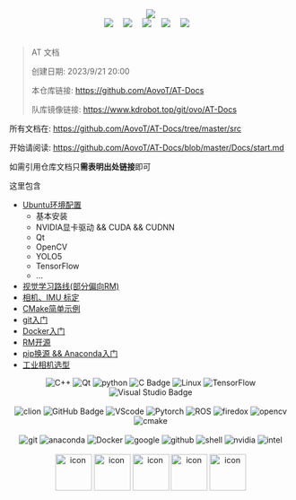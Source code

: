 
<div align="center">
   <a href="https://blog.sunguoqi.com/">
   <img src="https://readme-typing-svg.demolab.com?font=Fira+Code&pause=1000&width=435&lines=printf(%22Hello%2C%20World%22);欢迎来到河北科技大学AovoT战队!&center=true&size=27" />
   </a>
</div>
<div align="center">
    <a href="#"><img src="https://img.shields.io/badge/Hebust-河科大-blue" /></a>&emsp;
    <a href="#"><img src="https://img.shields.io/badge/vision-视觉-c32136" /></a>&emsp;
    <a href="#"><img src="https://img.shields.io/badge/robotmaster-机甲大师-8c36db" /></a>&emsp;
    <a href="#"><img src="https://img.shields.io/badge/Artificial_Intelligence-人工智能-07c160" /></a>&emsp;
    <a href="#"><img src="https://img.shields.io/badge/Programmer-程序员-ff69b4" /></a>&emsp;
</div>
<div>&nbsp;</div>

> AT 文档
> 
> 创建日期: 2023/9/21 20:00
>
> 本仓库链接: https://github.com/AovoT/AT-Docs
> 
> 队库镜像链接: https://www.kdrobot.top/git/ovo/AT-Docs

所有文档在: https://github.com/AovoT/AT-Docs/tree/master/src

开始请阅读: https://github.com/AovoT/AT-Docs/blob/master/Docs/start.md

如需引用仓库文档只**需表明出处链接**即可

这里包含
- [Ubuntu环境配置](https://github.com/AovoT/AT-Docs/blob/master/src/enviroment_configure/Ubuntu.md)
  - 基本安装
  - NVIDIA显卡驱动 && CUDA && CUDNN
  - Qt
  - OpenCV
  - YOLO5
  - TensorFlow
  - ...
- [视觉学习路线(部分偏向RM)](https://github.com/AovoT/AT-Docs/blob/masclass="image-container"ter/src/share/RM/AlgorithmGroup/Learn.md)
- [相机、IMU 标定](https://github.com/AovoT/AT-Docs/tree/master/src/calibrate)
- [CMake简单示例](https://github.com/AovoT/AT-Docs/blob/master/src/GNU-Compiler/CMake.md)
- [git入门](https://github.com/AovoT/AT-Docs/blob/master/src/git)
- [Docker入门](https://github.com/AovoT/AT-Docs/blob/master/src/Docker/%E4%BB%A5%E4%BD%BF%E7%94%A8%E4%B8%BA%E5%AF%BC%E5%90%91%E7%9A%84Docker%2BROS%E5%85%A5%E9%97%A8%E6%95%99%E7%A8%8B.md)
- [RM开源](https://github.com/AovoT/AT-Docs/blob/master/src/share/RM/AlgorithmGroup/OpenSources.md)
- [pip换源 && Anaconda入门](https://github.com/AovoT/AT-Docs/tree/master/src/language/python)
- [工业相机选型](https://github.com/AovoT/AT-Docs/blob/master/src/hardware/camera/%E7%9B%B8%E6%9C%BA%E9%80%89%E5%9E%8B.md)

<div align="center">
<div >
<img src="https://img.shields.io/badge/-C%2B%2B-blue?style=flat&amp;logo=C%2B%2B&amp;logoColor=fff" alt="C++">
<img src="https://img.shields.io/badge/-Qt-blue?style=flat&amp;logo=Qt&amp;logoColor=fff&amp;color=green" alt="Qt">
<img src="https://img.shields.io/badge/-python-blue?style=flat&amp;logo=python&amp;logoColor=fff&amp;color=yellow" alt="python">
<img src="https://img.shields.io/badge/C-A8B9CC?logo=c&amp;logoColor=fff&amp;style=flat" alt="C Badge">
<img src="https://img.shields.io/badge/Linux-FCC624?logo=linux&amp;logoColor=000&amp;style=flat" alt="Linux">
<img src="https://img.shields.io/badge/TensorFlow-blue?style=flat&amp;logo=TensorFlow&amp;logoColor=fff&amp;color=orange" alt="TensorFlow">
<img src="https://img.shields.io/badge/Visual%20Studio-5C2D91?logo=visualstudio&amp;logoColor=fff&amp;style=flat" alt="Visual Studio Badge">
</div>
</div>
<div>&nbsp;</div>
<div align="center">
<div >
<img src="https://img.shields.io/badge/-clion-blue?style=flat&amp;logo=clion&amp;logoColor=fff&amp;color=green" alt="clion">
<img src="https://img.shields.io/badge/GitHub-181717?logo=github&amp;logoColor=fff&amp;style=flat" alt="GitHub Badge">
<img src="https://img.shields.io/badge/-VScode-blue?style=flat&amp;logo=Visual%20Studio%20Code&amp;logoColor=fff&amp;color=blue" alt="VScode">
<img src="https://img.shields.io/badge/Pytorch-blue?style=flat&amp;logo=pytorch&amp;logoColor=fff&amp;color=orange" alt="Pytorch">
<img src="https://img.shields.io/badge/ROS-blue?style=flat&amp;logo=ROS&amp;logoColor=fff&amp;color=black" alt="ROS">
<img src="https://img.shields.io/badge/firefox-blue?style=flat&amp;logo=firefox&amp;logoColor=fff&amp;color=orange" alt="firedox">
<img src="https://img.shields.io/badge/opencv-blue?style=flat&amp;logo=opencv&amp;logoColor=fff&amp;color=red" alt="opencv">
<img src="https://img.shields.io/badge/Cmake-blue?style=flat&amp;logo=cmake&amp;logoColor=fff&amp;color=green" alt="cmake">
</div>
</div>
<div>&nbsp;</div>
<div align="center">
<div >
<img src="https://img.shields.io/badge/git-blue?style=flat&amp;logo=git&amp;logoColor=fff&amp;color=orange" alt="git">
<img src="https://img.shields.io/badge/anaconda-blue?style=flat&amp;logo=anaconda&amp;logoColor=fff&amp;color=anaconda" alt="anaconda">
<img src="https://img.shields.io/badge/docker-blue?style=flat&amp;logo=docker&amp;logoColor=fff&amp;color=blue" alt="Docker">
<img src="https://img.shields.io/badge/google-blue?style=flat&amp;logo=google&amp;logoColor=fff&amp;color=blue" alt="google">
<img src="https://img.shields.io/badge/google-blue?style=flat&amp;logo=github&amp;logoColor=fff&amp;color=black" alt="github">
<img src="https://img.shields.io/badge/shell-blue?style=flat&amp;logo=shell&amp;logoColor=fff&amp;color=black" alt="shell">
<img src="https://img.shields.io/badge/NVIDIA-blue?style=flat&amp;logo=NVIDIA&amp;logoColor=fff&amp;color=green" alt="nvidia">
<img src="https://img.shields.io/badge/intel-blue?style=flat&amp;logo=intel&amp;logoColor=fff&amp;color=blue" alt="intel">
</div>
</div>
<div>&nbsp;</div>
<div align="center">
<div >
<img src="https://techstack-generator.vercel.app/docker-icon.svg" alt="icon" width="65" style="width: 65px; height: 65px; margin-right: 0px; margin-bottom: 50px;" />
<img src="https://techstack-generator.vercel.app/github-icon.svg" alt="icon" width="65" style="width: 65px; height: 65px; margin-right: 0px; margin-bottom: 50px;" />
<img src="https://techstack-generator.vercel.app/python-icon.svg" alt="icon" width="65" style="width: 65px; height: 65px; margin-right: 0px; margin-bottom: 50px;" />
<img src="https://techstack-generator.vercel.app/cpp-icon.svg" alt="icon" width="65" style="width: 65px; height: 65px; margin-right: 0px; margin-bottom: 50px;" />
<img src="https://techstack-generator.vercel.app/django-icon.svg" alt="icon" width="65" style="width: 65px; height: 65px; margin-right: 0px; margin-bottom: 0px;" />
</div>
</div>
